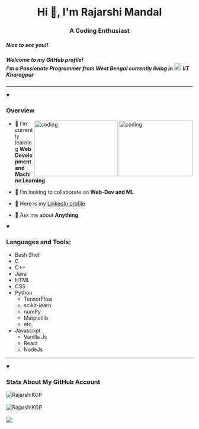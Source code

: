 <h1 align="Center">Hi 👋, I'm Rajarshi Mandal</h1>
<h3 align="center">A Coding Enthusiast</h3>
<h5 align="left">Nice to see you!!</h5>
<h5 align="left">Welcome to my GitHub profile!<br>I'm a Passionate Programmer from <strong>West Bengal</strong> currently living in  <img alt="coding" width="20" src="https://upload.wikimedia.org/wikipedia/en/thumb/1/1c/IIT_Kharagpur_Logo.svg/1200px-IIT_Kharagpur_Logo.svg.png"> IIT Kharagpur</h5>

<hr>

<details id=1 open>
<summary><h3>Overview</h3></summary>

<img align="right" alt="coding" width="200" height="150" src="https://25.media.tumblr.com/f1fea510d6f3495c0a33e5f45c978ff9/tumblr_muf3e3Qhe51ru39xmo1_500.gif">
<img align="right" alt="coding" width="225" height="150" src="https://media.tenor.com/-SV9TjUGabMAAAAC/hacker-python.gif">

- 🌱 I’m currently learning **Web Development and Machine Learning**

- 👯 I’m looking to collaborate on **Web-Dev and ML**

- 📝 Here is my <a href="https://www.linkedin.com/in/rajarshi-mandal-a423ab243/">LinkedIn profile</a>

- 💬 Ask me about **Anything**
</details>

<details id=2 open>
<summary><h3 align="left">Languages and Tools:</h3></summary>
<ul>
  <li>Bash Shell</li>
  <li>C</li>
  <li>C++</li>
  <li>Java</li>
  <li>HTML</li>
  <li>CSS</li>
  <li>Python
    <ul>
      <li>TensorFlow</li>
      <li>scikit-learn</li>
      <li>numPy</li>
      <li>Matplotlib</li>
      <li>etc.</li>
    </ul>
  </li>
  <li>Javascript
    <ul>
      <li>Vanilla Js</li>
      <li>React</li>
      <li>NodeJs</li>
    </ul>
  </li>
</ul>
</details>

<hr>

<details id=3 open>
<summary><h3>Stats About My GitHub Account</h3></summary>
<img align="left" src="https://github-readme-stats.vercel.app/api/top-langs?username=RajarshiKGP&show_icons=true&locale=en&layout=compact&theme=aura" alt="RajarshiKGP" />
<br clear="all" /><br>
<img align="left" src="https://github-readme-stats.vercel.app/api?username=RajarshiKGP&show_icons=true&locale=en&theme=radical" alt="RajarshiKGP" />
<br clear="all" /><br>
<img src="https://github-readme-streak-stats.herokuapp.com/?user=RajarshiKGP&theme=dracula"/>
</details>
